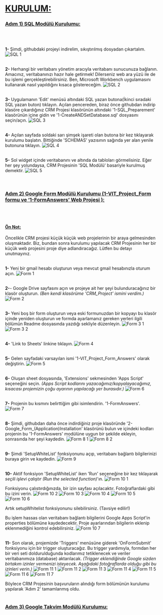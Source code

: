 <u><h1><strong>KURULUM:</strong></h1></u>

<u><h3><strong>Adım 1) SQL Modülü Kurulumu:</strong></h3></u>
<br>
<br>

<strong>1-</strong> Şimdi, githubdaki projeyi indirelim, sıkıştırılmış dosyadan çıkartalım.
![SQL 1](https://github.com/user-attachments/assets/51c66e3a-e594-4e32-bb31-d1ee4c9b0283)
<br>
<br>

<strong>2-</strong> Herhangi bir veritabanı yönetim aracıyla veritabanı sunucunuza bağlanın. Amacınız, veritabanınızı hazır hale getirmek! Dilerseniz web ara yüzü ile de bu işlemi gerçekleştirebilirsiniz. Ben, Microsoft Workbench uygulamasını kullanarak nasıl yapıldığını kısaca göstereceğim.
![SQL 2](https://github.com/user-attachments/assets/7a83079d-0416-4457-aa49-c46998f1c018)
<br>
<br>

<strong>3-</strong> Uygulamanın 'Edit' menüsü altındaki SQL yazan butona(İkinci sıradaki SQL yazan buton) tıklayın. Açılan pencereden, biraz önce githubdan indirip klasöre çıkardığınız CRM Projesi klasörünün altındaki '1-SQL_Preparement' klasörünün içine gidin ve '1-CreateANDSetDatabase.sql' dosyasını seçin/açın.
![SQL 3](https://github.com/user-attachments/assets/3746fe29-9287-408e-a74a-6924e1554bba)
<br>
<br>

<strong>4-</strong> Açılan sayfada soldaki sarı şimşek işareti olan butona bir kez tıklayarak kurulumu başlatın. Bittiğinde 'SCHEMAS' yazısının sağında yer alan yenile butonuna tıklayın.
![SQL 4](https://github.com/user-attachments/assets/fbd38105-ed21-4627-b12a-f881e3ea9b94)
<br>
<br>

<strong>5-</strong> Sol widget içinde veritabanını ve altında da tabloları görmelisiniz. Eğer her şey yolundaysa, CRM Projesinin 'SQL Modülü' basariyle kurulmuş demektir.
![SQL 5](https://github.com/user-attachments/assets/9f7408d4-ab9e-4d59-b60c-4eddc00f21cd)
<br>
<br>
<br>

<u><h3><strong>Adım 2) Google Form Modülü Kurulumu (1-VIT_Project_Form formu ve ‘1-FormAnswers’ Web Projesi ):</strong></h3></u>
<br>
<br>
<u><h4><strong>Ön Not:</strong></h4></u> Öncelikle CRM projesi küçük küçük web projelerinin bir araya gelmesinden oluşmaktadır. Biz, bundan sonra kurulumu yapılacak CRM Projesinin her bir küçük web projesini proje diye adlandıracağız. Lütfen bu detayı unutmayınız.
<br>
<br>

<strong>1-</strong> Yeni bir gmail hesabı oluşturun veya mevcut gmail hesabınızla oturum açın.
![Form 1](https://github.com/user-attachments/assets/e4969ece-3528-438c-8b2e-38f77e48aa59)
<br>
<br>

<strong>2-</strong>- Google Drive sayfasını açın ve projeye ait her şeyi bulunduracağınız bir klasör oluşturun. <i>(Ben kendi klasörüme 'CRM_Project' ismini verdim.)</i>
![Form 2](https://github.com/user-attachments/assets/bc827c4f-f30c-4cf2-a02e-1c41845596b7)
<br>
<br>

<strong>3-</strong> Yeni boş bir form oluşturun veya eski formunuzdan bir kopyayı bu klasör içinde yeniden oluşturun ve formda ayarlamanız gereken yerleri ilgili bölümün Readme dosyasında yazdığı sekliyle düzenleyin.
![Form 3 1](https://github.com/user-attachments/assets/d91f2364-caaf-4e7a-b984-71b0b254629d)
![Form 3 2](https://github.com/user-attachments/assets/a603d592-e7d8-4629-8612-bd795aac4fb6)
<br>
<br>

<strong>4-</strong> 'Link to Sheets' linkine tıklayın.
![Form 4](https://github.com/user-attachments/assets/c68154bc-0d1d-4461-a738-de965efffd77)
<br>
<br>

<strong>5-</strong> Gelen sayfadaki varsayılan ismi '1-VIT_Project_Form_Answers' olarak değiştirin.
![Form 5](https://github.com/user-attachments/assets/b3824a83-f85b-4a27-945d-0f16e2990605)
<br>
<br>

<strong>6-</strong> Oluşan sheet dosyasında, 'Extensions' sekmesinden 'Apps Script' seçeneğini seçin.
<i>(Apps Script kodlarını yazacağımız/kopyalayacağımız, kısacası projemizin çoğu ayarının yapılacağı yer burasıdır.)</i>
![Form 6](https://github.com/user-attachments/assets/9066dea7-c011-4c76-b618-a3eee18130de)
<br>
<br>

<strong>7-</strong> Projenin bu kısmını belirttiğim gibi isimlendirin. '1-FormAnswers'.
![Form 7](https://github.com/user-attachments/assets/8141ebc4-401f-4a37-83a7-022d87390288)
<br>
<br>

<strong>8-</strong> Şimdi, githubdan daha önce indirdiğiniz proje klasöründe '2-Google_Form_(Application)Installation' klasörünü bulun ve içindeki kodları projenin bu '1-FormAnswers' modülüne uygun bir şekilde ekleyin, sonrasında her şeyi kaydedin.
![Form 8 1](https://github.com/user-attachments/assets/a6d56162-1677-47aa-b3da-62edc1ce276e)
![Form 8 2](https://github.com/user-attachments/assets/2bd53b06-5a46-4342-bbcc-25b82fd10658)
<br>
<br>

<strong>9-</strong> Şimdi 'SetupWhiteList' fonksiyonunu açıp, veritabanı bağlantı bilgilerinizi buraya girin ve kaydedin.
![Form 9](https://github.com/user-attachments/assets/c39ec552-294f-4153-b842-ef0034607334)
<br>
<br>

<strong>10-</strong> Aktif fonksiyon 'SetupWhiteList' iken 'Run' seçeneğine bir kez tıklayarak <i>seçili işlevi çalıştır (Run the selected function)</i>'ın. 
![Form 10 1](https://github.com/user-attachments/assets/a5cc833e-b61d-4d8a-af05-8d41f52d3371)
<br>

Fonksiyonu çalıstırdığınızda, bir izin sayfası açılacaktır. Fotoğraflardaki gibi bu izini verin.
![Form 10 2](https://github.com/user-attachments/assets/25483e2b-4b16-4ef4-9f66-bac7a1317b93)
![Form 10 3](https://github.com/user-attachments/assets/f67acd6e-5d45-46a8-8a85-4c7984b0c3d2)
![Form 10 4](https://github.com/user-attachments/assets/4a394bc2-76c4-486d-8f01-4b9326f5bce3)
![Form 10 5](https://github.com/user-attachments/assets/c36260b7-0369-4a01-aef9-512248855f8a)
![Form 10 6](https://github.com/user-attachments/assets/75fe4aa2-dda1-4bb6-85e5-a1fb25a34e76)
<br>

Artık setupWhitelist fonksiyonunu silebilirsiniz. (Tavsiye edilir!)
<br>

Bu işlem hassas olan veritabanı bağlantı bilgilerini Google Apps Script'in properties bölümüne kaydedecektir. Proje ayarlarından bilgilerin eklenip eklenmediğini kontrol edebilirsiniz.
![Form 10 7](https://github.com/user-attachments/assets/1b40c0a6-fbc5-434d-9af8-cb4d9b53f044)
<br>
<br>

<strong>11-</strong> Son olarak, projemizde 'Triggers' menüsüne giderek 'OnFormSubmit' fonksiyonu için bir trigger oluşturacağız. Bu trigger yardımıyla, formdan her bir veri seti doldurulduğunda kodlarımız tetiklenecek ve veriler veritabanımıza (database) aktarılacak.
<i>(Trigger eklendiğinde Google sizden birtakım izinler vermenizi isteyecek. Aşağıdaki fotoğraflarda olduğu gibi bu izinleri verin.)</i>
![Form 11 1](https://github.com/user-attachments/assets/15fb675a-af36-4f9f-b111-5d4f0cc944ee)
![Form 11 2](https://github.com/user-attachments/assets/f0958faa-ea31-41e6-a289-9d24f422a0ae)
![Form 11 3](https://github.com/user-attachments/assets/1b5bc104-67d9-43d7-bf11-156b0fb7d06e)
![Form 11 4](https://github.com/user-attachments/assets/fb0d511f-feb1-4ec3-bba8-619b030ec7b6)
![Form 11 5](https://github.com/user-attachments/assets/45a98b8c-06b2-4328-a5b2-b91da33b799c)
![Form 11 6](https://github.com/user-attachments/assets/ad8eaaa1-a917-4a58-80c9-3e82eb3c49dc)
![Form 11 7](https://github.com/user-attachments/assets/7c17a3d8-5467-4514-904b-1c55079a479f)
<br>

Böylece CRM Projesinin başvuruların alındığı form bölümünün kurulumu yapılarak 'Adım 2' tamamlanmış oldu.
<br>
<br>

<u><h3><strong>Adım 3) Google Takvim Modülü Kurulumu:</strong></h3></u>
<br>
<br>
